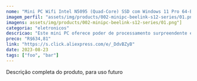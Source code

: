 ```yaml
---
nome: "Mini PC Wifi Intel N5095 (Quad-Core) SSD com Windows 11 Pro 64-Bits"
imagem_perfil: "assets/img/products/002-minipc-beelink-s12-series/01.png"
imagens: assets/img/products/002-minipc-beelink-s12-series/01.png"]
categoria: "eletronicos"
descricao: "Este mini PC oferece poder de processamento surpreendente em um formato extremamente compacto, perfeito para tarefas intensivas e multitarefas."
preco: "R$634,81"
link: "https://s.click.aliexpress.com/e/_DdvBZyB"
date: 2023-08-23
tags: ["foo", "bar"]
---
```

Descrição completa do produto, para uso futuro

